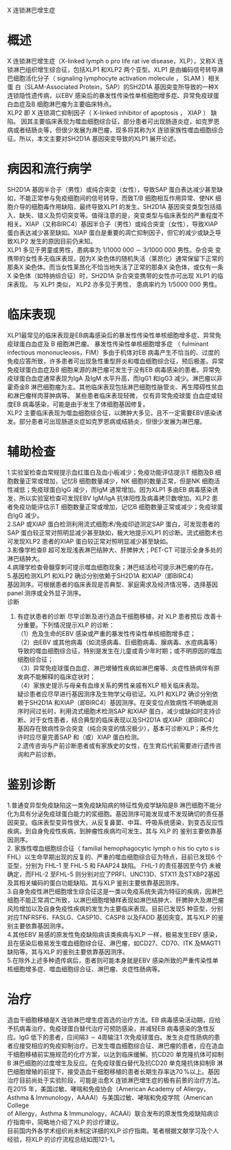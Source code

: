 X 连锁淋巴增生症  
# 概述  
X 连锁淋巴增生症（X-linked lymph o pro life rat ive disease，XLP），又称X 连锁淋巴组织增生综合征，包括XLP1 和XLP2 两个亚型。XLP1 是由编码信号转导淋巴细胞活化分子（ signaling lymphocyte activation molecule ， SLAM ）相关蛋 白（SLAM-Associated Protein，SAP）的SH2D1A 基因突变所导致的一种X 连锁隐性遗传病，以EBV 感染后的暴发性传染性单核细胞增多症、异常免疫球蛋白血症及B 细胞淋巴瘤为主要临床特点。  
XLP2  即 X  连锁凋亡抑制因子（ X-linked inhibitor of apoptosis ， XIAP ） 缺陷。 因其主要临床表现为噬血细胞综合征，部分患者可出现肠道炎症，如克罗恩病或者结肠炎等，但很少发展为淋巴瘤，现多将其称为X 连锁家族性噬血细胞综合征。所以，本文主要对SH2D1A 基因突变导致的XLP1 展开论述。  
# 病因和流行病学  
SH2D1A 基因半合子（男性）或纯合突变（女性），导致SAP 蛋白表达减少甚至缺如，不能正常参与免疫细胞间的信号转导，而致T/B 细胞相互作用异常、使NK 细胞介导的细胞毒作用缺陷，最终导致XLP1 的发生。SH2D1A 基因突变类型包括插入、缺失、错义及剪切突变等。值得注意的是，突变类型与临床表型的严重程度不相关。XIAP（又称BIRC4）基因半合子（男性）或纯合突变（女性），导致XIAP 蛋白表达减少甚至缺如。XIAP 蛋白是重要的凋亡抑制因子，但它的减少或缺乏导致XLP2 发生的原因目前仍未知。  
XLP1  多见于男童或男性，患病率为 $1/1000\;000{\sim}3/1000\;000$  男性。杂合突 变携带的女性多无临床表现，因为X 染色体的随机失活（莱昂化）通常保留下正常的那条X 染色体。而当女性莱昂化不恰当地失活了正常的那条X 染色体，或仅有一条X 染色体（如特纳综合征）时，SH2D1A 杂合突变携带的女性亦可出现 XLP1  的临床表现。 与 XLP1  类似， XLP2  亦多见于男性， 患病率约为 1/5000 000 男性。  
# 临床表现  
XLP1最常见的临床表现是EB病毒感染后的暴发性传染性单核细胞增多症、异常免疫球蛋白血症及 B  细胞淋巴瘤。 暴发性传染性单核细胞增多症 （ fulminant infectious mononucleosis，FIM）多由于机体对EB 病毒产生不恰当的、过度的免疫应答所致，许多患者可出现急性重型肝炎和噬血细胞综合征，预后极差。异常 免疫球蛋白血症及B 细胞来源的淋巴瘤可发生于没有EB 病毒感染的患者。异常免疫球蛋白血症通常表现为IgA 及IgM 水平升高，而IgG1 和IgG3 减少。淋巴瘤以非霍奇金B 淋巴细胞瘤为主。其他临床表现包括淋巴细胞性脉管炎、再生障碍性贫血和淋巴瘤样肉芽肿病等。 某些患者临床表现轻微， 仅有异常免疫球蛋 白血症或轻度EB 病毒感染，可能是由于发生了体细胞基因修复。  
XLP2 主要临床表现为噬血细胞综合征，以脾肿大多见，且不一定需要EBV感染诱发。部分患者可出现肠道炎症如克罗恩病或结肠炎，但很少发展为淋巴瘤。  
# 辅助检查  
1.实验室检查血常规提示血红蛋白及血小板减少；免疫功能评估提示T 细胞及B 细胞数量正常或增加，记忆B 细胞数量减少，NK 细胞的数量正常，但是NK 细胞活性减低；免疫球蛋白IgG 减少，而$\mathrm{IgM}$ 通常增加。因为XLP1 多由EB 病毒感染诱发，所以实验室检查可发现EBV IgM/IgA 抗体阳性及病毒拷贝数增加。XLP2 患者免疫功能评估示T 细胞数量正常或增加，记忆B 细胞数量正常或减少；免疫球蛋白IgG 减少。  
2.SAP 或XIAP 蛋白检测利用流式细胞术/免疫印迹测定SAP 蛋白，可发现患者的SAP 蛋白较正常对照明显减少甚至缺如，极大地提示XLP1 的诊断。流式细胞术也可发现XLP2 患者的XIAP 蛋白较正常对照明显减少甚至缺如。  
3.影像学检查B 超可发现浅表淋巴结肿大、肝脾肿大；PET-CT 可提示全身多处的淋巴结肿大。  
4.病理学检查骨髓穿刺可提示噬血细胞现象；淋巴结活检可提示淋巴瘤的存在。  
5.基因检测XLP1 和XLP2 确诊分别依赖于SH2D1A 和XIAP（即BIRC4）  
基因测序。可根据患者的临床表现是否典型、家庭需求及经济情况等，选择基因panel 测序或全外显子测序。  
诊断  
1. 有症状患者的诊断 尽早诊断及进行造血干细胞移植，对 XLP  患者预后 改善十分重要。下列情况提示XLP 的诊断：  
（1）危及生命的EBV 感染或严重的暴发性传染性单核细胞增多症；  
（2）由EBV 或其他病毒（如流感病毒、巨细胞病毒、腺病毒、水痘病毒等）导致的噬血细胞综合征，特别是发生在儿童或青少年时期；或不明原因的噬血细胞综合征；  
（3）异常免疫球蛋白血症、淋巴增殖性疾病如淋巴瘤等、炎症性肠病伴有原发病不能解释的临床症状时；  
（4）家族史提示与母亲有血缘关系的男性亲戚有XLP 相关临床表现。  
疑诊患者应尽早进行基因测序及生物学父母验证。XLP1 和XLP2 确诊分别依赖于SH2D1A 和XIAP（即BIRC4）基因测序。在突变位点致病性不明确或测序时间过长时，利用流式细胞术检测SAP 和XIAP 蛋白，减少或缺如时支持诊断。对于女性患者，结合典型的临床表现以及SH2D1A 或XIAP（即BIRC4）基因存在致病性杂合突变（纯合突变的情况极少），基本可诊断XLP；条件允许时应尽量完善SAP 和（或）XIAP 蛋白检测。  
2.遗传咨询与产前诊断患者或有家族史的女性，在生育后代前需要进行遗传咨询和产前诊断。  
# 鉴别诊断  
1.普通变异型免疫缺陷这一类免疫缺陷病的特征性免疫学缺陷是B 淋巴细胞不能分化为具有分泌免疫球蛋白能力的浆细胞。基因测序可能发现或不发现确切的责任基因突变。临床表型变异性很大，从反复鼻窦、中耳、呼吸系统感染，到变态反应性疾病，到自身免疫性疾病，到肿瘤性疾病均可发生。其与 XLP  的 鉴别主要依靠基因测序。  
2. 家族性噬血细胞综合征（ familial hemophagocytic lymph o his tio cyto s is  
FHL）以生命早期出现的反复的、严重的噬血细胞综合征为特点，目前已发现6  个亚型，分别为 FHL-1  至 FHL-5  和 FAAP24  缺陷。 FHL-1  的责任基因至今仍 未被确定，而FHL-2 至FHL-5 则分别对应了PRFI、UNC13D、STX11 及STXBP2基因及其相关编码的蛋白功能缺陷。其与XLP 鉴别主要依靠基因测序。  
3.自身免疫性淋巴细胞增生综合征这是一类以免疫系统失调为特征的疾病，因淋巴细胞不能正常凋亡所致，以淋巴细胞增殖样表现如淋巴结肿大、肝脾肿大及淋巴瘤风险增加以及自身免疫性疾病的发生为主要临床表现。目前已发现5 种亚型，分别对应TNFRSF6、FASLG、CASP10、CASP8 以及FADD 基因突变。其与XLP 的鉴别主要依靠基因测序。  
4.其他EBV 易感的原发性免疫缺陷病该类疾病与XLP 一样，极易发生EBV 感染，且在感染后极易发生噬血细胞综合征、淋巴瘤，如CD27、CD70、ITK 及MAGT1 缺陷等。其与XLP 的鉴别主要依靠基因测序。  
5.在除外上述多种遗传病后，患者则可能本身就是EBV 感染所致的严重传染性单核细胞增多症、噬血细胞综合征、淋巴瘤、炎症性肠病等。  
# 治疗  
造血干细胞移植是X 连锁淋巴增生症首选的治疗方法。EB 病毒感染活动期，应给予抗病毒治疗。免疫球蛋白替代治疗可预防感染，并减轻EB 病毒感染的急性反应。IgG 低下的患者，应间隔$3{\sim}4$周输注1 次免疫球蛋白。发生炎症性肠病的患者应接受相应的免疫抑制治疗。已发生噬血细胞综合征、淋巴瘤的患者，应在造血干细胞移植前实施规范的化疗方案，以达到临床缓解。抗CD20 单克隆抗体可抑制B 淋巴细胞的过度增生及反应。在免疫球蛋白替代及抗CD20 单克隆抗体抑制B 淋巴细胞增殖的前提下，接受造血干细胞移植的患者长期生存率达$70\,\%$以上。基因治疗目前尚处于实验阶段，可能是治愈X 连锁淋巴增生症的极有前景的治疗方法。  
在2015 年，美国过敏、哮喘和免疫协会（American Academy of Allergy，Asthma & Immunology，AAAAI）与美国过敏、哮喘和免疫学院（American College  
of Allergy，Asthma & Immunology，ACAAI）联合发布的原发性免疫缺陷病诊疗指南中，简略地介绍了XLP 的诊疗建议。  
目前国内外各学术组织尚未制定详细的XLP 诊疗指南。笔者根据文献学习及个人经验，将XLP 的诊疗流程总结如图121-1。  
